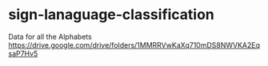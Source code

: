 # sign-lanaguage-classification

Data for all the Alphabets
https://drive.google.com/drive/folders/1MMRRVwKaXq710mDS8NWVKA2EqsaP7Hv5
